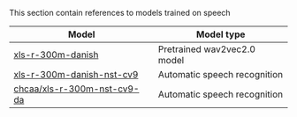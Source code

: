 This section contain references to models trained on speech

| Model                                                                               | Model type                   |
| ----------------------------------------------------------------------------------- | ---------------------------- |
| [xls-r-300m-danish](https://huggingface.co/chcaa/xls-r-300m-danish)                 | Pretrained wav2vec2.0 model  | 
| [xls-r-300m-danish-nst-cv9](https://huggingface.co/chcaa/xls-r-300m-danish-nst-cv9) | Automatic speech recognition |
| [chcaa/xls-r-300m-nst-cv9-da](https://huggingface.co/chcaa/xls-r-300m-nst-cv9-da)   | Automatic speech recognition |
